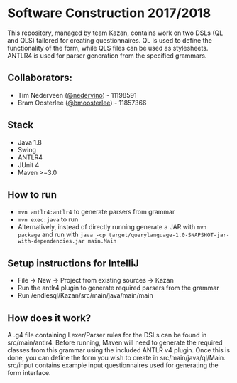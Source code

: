 # Software Construction 2017/2018
This repository, managed by team Kazan, contains work on two DSLs (QL and QLS) tailored for creating questionnaires. QL is used to define the functionality of the form, while QLS files can be used as stylesheets. ANTLR4 is used for parser generation from the specified grammars.


## Collaborators:
* Tim Nederveen ([@nedervino](mailto:tim.nederveen@hotmail.com)) - 11198591
* Bram Oosterlee ([@bmoosterlee](mailto:bram.oosterlee@student.uva.nl)) - 11857366

## Stack
* Java 1.8
* Swing
* ANTLR4
* JUnit 4
* Maven >=3.0

## How to run
* ```mvn antlr4:antlr4``` to generate parsers from grammar
* ```mvn exec:java``` to run
* Alternatively, instead of directly running generate a JAR with ```mvn package``` and run with ```java -cp target/querylanguage-1.0-SNAPSHOT-jar-with-dependencies.jar main.Main``` 

## Setup instructions for IntelliJ
* File -> New -> Project from existing sources -> Kazan
* Run the antlr4 plugin to generate required parsers from the grammar
* Run /endlesql/Kazan/src/main/java/main/main


## How does it work?
A .g4 file containing Lexer/Parser rules for the DSLs can be found in src/main/antlr4. Before running, Maven will need to generate the required classes from this grammar using the included ANTLR v4 plugin.
Once this is done, you can define the form you wish to create in src/main/java/ql/Main. src/input contains example input questionnaires used for generating the form interface.

